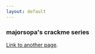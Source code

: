 ```yaml
---
layout: default
---
```


### majorsopa's crackme series

[Link to another page](./writeups/majorsopa/crackme0.md).

